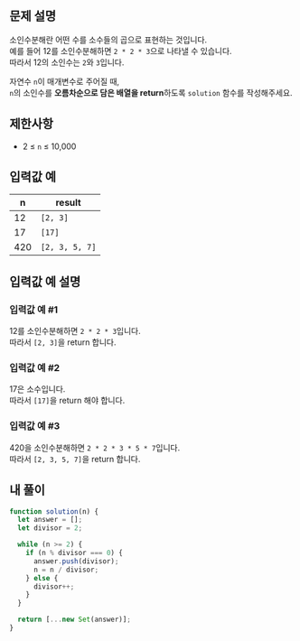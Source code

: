 ## 문제 설명

소인수분해란 어떤 수를 소수들의 곱으로 표현하는 것입니다.  
예를 들어 12를 소인수분해하면 `2 * 2 * 3`으로 나타낼 수 있습니다.  
따라서 12의 소인수는 `2`와 `3`입니다.

자연수 `n`이 매개변수로 주어질 때,  
`n`의 소인수를 **오름차순으로 담은 배열을 return**하도록 `solution` 함수를 작성해주세요.

## 제한사항

- 2 ≤ `n` ≤ 10,000

## 입력값 예

| n   | result         |
| --- | -------------- |
| 12  | `[2, 3]`       |
| 17  | `[17]`         |
| 420 | `[2, 3, 5, 7]` |

## 입력값 예 설명

### 입력값 예 #1

12를 소인수분해하면 `2 * 2 * 3`입니다.  
따라서 `[2, 3]`을 return 합니다.

### 입력값 예 #2

17은 소수입니다.  
따라서 `[17]`을 return 해야 합니다.

### 입력값 예 #3

420을 소인수분해하면 `2 * 2 * 3 * 5 * 7`입니다.  
따라서 `[2, 3, 5, 7]`을 return 합니다.

## 내 풀이

```js
function solution(n) {
  let answer = [];
  let divisor = 2;

  while (n >= 2) {
    if (n % divisor === 0) {
      answer.push(divisor);
      n = n / divisor;
    } else {
      divisor++;
    }
  }

  return [...new Set(answer)];
}
```
